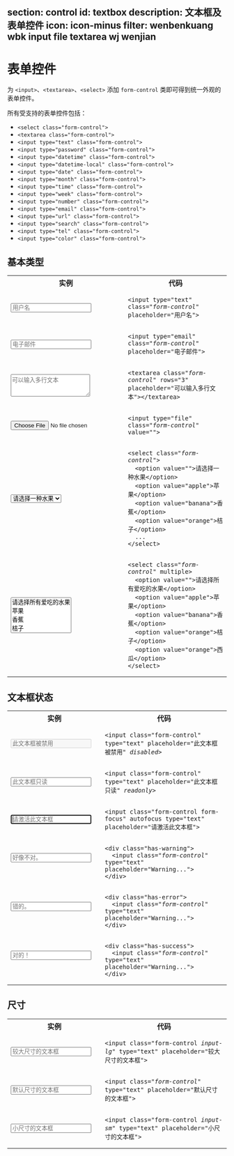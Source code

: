 ﻿section: control
id: textbox
description: 文本框及表单控件
icon: icon-minus
filter: wenbenkuang wbk input file textarea wj wenjian
---

# 表单控件

为 `<input>`、`<textarea>`、`<select>` 添加 `form-control` 类即可得到统一外观的表单控件。

所有受支持的表单控件包括：

 - `<select class="form-control">`
 - `<textarea class="form-control">`
 - `<input type="text" class="form-control">`
 - `<input type="password" class="form-control">`
 - `<input type="datetime" class="form-control">`
 - `<input type="datetime-local" class="form-control">`
 - `<input type="date" class="form-control">`
 - `<input type="month" class="form-control">`
 - `<input type="time" class="form-control">`
 - `<input type="week" class="form-control">`
 - `<input type="number" class="form-control">`
 - `<input type="email" class="form-control">`
 - `<input type="url" class="form-control">`
 - `<input type="search" class="form-control">`
 - `<input type="tel" class="form-control">`
 - `<input type="color" class="form-control">`

## 基本类型

<table class="table">
  <tbody>
    <tr>
      <th width="200px">实例</th>
      <th>代码</th>
    </tr>
    <tr>
      <td><input type="text" class="form-control" placeholder=
      "用户名"></td>
      <td><pre><code>&lt;input type=&quot;text&quot; class=&quot;<em>form-control</em>&quot; placeholder=&quot;用户名&quot;&gt;</code></pre></td>
    </tr>
    <tr>
      <td><input type="email" class="form-control" placeholder=
      "电子邮件"></td>
      <td>
        <pre><code>&lt;input type=&quot;email&quot; class=&quot;<em>form-control</em>&quot; placeholder=&quot;电子邮件&quot;&gt;</code></pre>
      </td>
    </tr>
    <tr>
      <td>
      <textarea class="form-control" rows="3" placeholder="可以输入多行文本"></textarea></td>
      <td>
        <pre><code>&lt;textarea class=&quot;<em>form-control</em>&quot; rows=&quot;3&quot; placeholder=&quot;可以输入多行文本&quot;&gt;&lt;/textarea&gt;</code></pre>
      </td>
    </tr>
    <tr>
      <td><input type="file" value="" class="form-control"></td>
      <td><pre><code>&lt;input type=&quot;file&quot; class=&quot;<em>form-control</em>&quot; value=&quot;&quot;&gt;</code></pre></td>
    </tr>
    <tr>
      <td>
        <select class="form-control">
          <option value="">请选择一种水果</option>
          <option value="apple">苹果</option>
          <option value="banana">香蕉</option>
          <option value="orange">桔子</option>
        </select>
      </td>
      <td><pre><code>&lt;select class=&quot;<em>form-control</em>&quot;&gt;
  &lt;option value=&quot;&quot;&gt;请选择一种水果&lt;/option&gt;
  &lt;option value=&quot;apple&quot;&gt;苹果&lt;/option&gt;
  &lt;option value=&quot;banana&quot;&gt;香蕉&lt;/option&gt;
  &lt;option value=&quot;orange&quot;&gt;桔子&lt;/option&gt;
  ...
&lt;/select&gt;</code></pre></td>
    </tr>
    <tr>
      <td>
        <select class="form-control" multiple>
          <option value="">请选择所有爱吃的水果</option>
          <option value="apple">苹果</option>
          <option value="banana">香蕉</option>
          <option value="orange">桔子</option>
          <option value="orange">西瓜</option>
        </select>
      </td>
      <td><pre><code>&lt;select class=&quot;<em>form-control</em>&quot; multiple&gt;
  &lt;option value=&quot;&quot;&gt;&#x8bf7;&#x9009;&#x62e9;&#x6240;&#x6709;&#x7231;&#x5403;&#x7684;&#x6c34;&#x679c;&lt;/option&gt;
  &lt;option value=&quot;apple&quot;&gt;&#x82f9;&#x679c;&lt;/option&gt;
  &lt;option value=&quot;banana&quot;&gt;&#x9999;&#x8549;&lt;/option&gt;
  &lt;option value=&quot;orange&quot;&gt;&#x6854;&#x5b50;&lt;/option&gt;
  &lt;option value=&quot;orange&quot;&gt;&#x897f;&#x74dc;&lt;/option&gt;
&lt;/select&gt;</code></pre></td>
    </tr>
  </tbody>
</table>

## 文本框状态

<table class="table">
  <tbody>
    <tr>
      <th width="200px">实例</th>
      <th>代码</th>
    </tr>
    <tr>
      <td><input class="form-control" type="text" placeholder=
      "此文本框被禁用" disabled>
      <br></td>
      <td><pre><code>&lt;input class=&quot;form-control&quot; type=&quot;text&quot; placeholder=&quot;此文本框被禁用&quot; <em>disabled</em>&gt;</code></pre></td>
    </tr>
    <tr>
      <td><input class="form-control" type="text" placeholder=
      "此文本框只读" readonly>
      <br></td>
      <td><pre><code>&lt;input class=&quot;form-control&quot; type=&quot;text&quot; placeholder=&quot;此文本框只读&quot; <em>readonly</em>&gt;</code></pre></td>
    </tr>
    <tr>
      <td><input class="form-control" autofocus type="text" placeholder="请激活此文本框">
      <br></td>
      <td><pre><code>&lt;input class=&quot;form-control form-focus&quot; autofocus type=&quot;text&quot; placeholder=&quot;请激活此文本框&quot;&gt;</code></pre></td>
    </tr>
    <tr>
      <td>
        <div class="has-warning">
          <input class="form-control" type="text" placeholder=
          "好像不对。">
        </div>
        <br>
      </td>
      <td>
        <pre><code>&lt;div class=&quot;has-warning&quot;&gt;
  &lt;input class=&quot;<em>form-control</em>&quot; type=&quot;text&quot; placeholder=&quot;Warning...&quot;&gt;
&lt;/div&gt;</code></pre>
      </td>
    </tr>
    <tr>
      <td>
        <div class="has-error">
          <input class="form-control" type="text" placeholder=
          "错的。">
        </div>
        <br>
      </td>
      <td>
        <pre><code>&lt;div class=&quot;has-error&quot;&gt;
  &lt;input class=&quot;<em>form-control</em>&quot; type=&quot;text&quot; placeholder=&quot;Warning...&quot;&gt;
&lt;/div&gt;</code></pre>
      </td>
    </tr>
    <tr>
      <td>
        <div class="has-success">
          <input class="form-control" type="text" placeholder=
          "对的！">
        </div>
        <br>
      </td>
      <td>
        <pre><code>&lt;div class=&quot;has-success&quot;&gt;
  &lt;input class=&quot;<em>form-control</em>&quot; type=&quot;text&quot; placeholder=&quot;Warning...&quot;&gt;
&lt;/div&gt;</code></pre>
      </td>
    </tr>
  </tbody>
</table>

## 尺寸

<table class="table">
  <tbody>
    <tr>
      <th width="200px">实例</th>
      <th>代码</th>
    </tr>
    <tr>
      <td><input class="form-control input-lg" type="text" placeholder="较大尺寸的文本框"></td>
      <td><pre><code>&lt;input class=&quot;form-control <em>input-lg</em>&quot; type=&quot;text&quot; placeholder=&quot;较大尺寸的文本框&quot;&gt;</code></pre></td>
    </tr>
    <tr>
      <td><input class="form-control" type="text" placeholder=
      "默认尺寸的文本框"></td>
      <td><pre><code>&lt;input class=&quot;<em>form-control</em>&quot; type=&quot;text&quot; placeholder=&quot;默认尺寸的文本框&quot;&gt;</code></pre></td>
    </tr>
    <tr>
      <td><input class="form-control input-sm" type="text" placeholder="小尺寸的文本框"></td>
      <td><pre><code>&lt;input class=&quot;form-control <em>input-sm</em>&quot; type=&quot;text&quot; placeholder=&quot;小尺寸的文本框&quot;&gt;</code></pre></td>
    </tr>
  </tbody>
</table>

